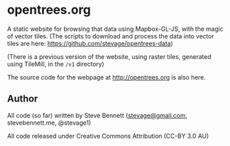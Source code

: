 # opentrees.org

A static website for browsing that data using Mapbox-GL-JS, with the magic of vector tiles. (The scripts to download and process the data into vector tiles are here: https://github.com/stevage/opentrees-data)

(There is a previous version of the website, using raster tiles, generated using TileMill, in the `/v1` directory)

The source code for the webpage at http://opentrees.org is also here.

## Author
All code (so far) written by Steve Bennett (stevage@gmail.com, stevebennett.me, @stevage1)

All code released under Creative Commons Attribution (CC-BY 3.0 AU)
